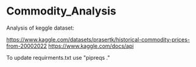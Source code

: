 # Commodity_Analysis

Analysis of keggle dataset:

https://www.kaggle.com/datasets/prasertk/historical-commodity-prices-from-20002022
https://www.kaggle.com/docs/api

To update requirments.txt use "pipreqs ."
